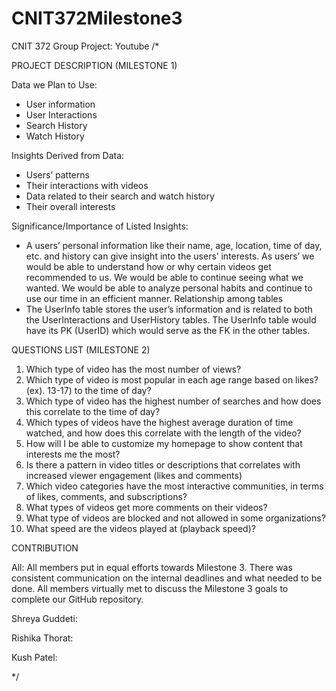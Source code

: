 # CNIT372Milestone3
CNIT 372 Group Project: Youtube
/*

PROJECT DESCRIPTION (MILESTONE 1)

Data we Plan to Use:
- User information
- User Interactions
- Search History
- Watch History

Insights Derived from Data:
- Users’ patterns
- Their interactions with videos
- Data related to their search and watch history
- Their overall interests

Significance/Importance of Listed Insights:
- A users’ personal information like their name, age, location, time of day, etc. and history can give insight into the users’ interests. As users’ we would be able to understand how or why certain videos get recommended to us. We would be able to continue seeing what we wanted. We would be able to analyze personal habits and continue to use our time in an efficient manner. 
Relationship among tables
- The UserInfo table stores the user’s information and is related to both the UserInteractions and UserHistory tables. The UserInfo table would have its PK (UserID)  which would serve as the FK in the other tables.

QUESTIONS LIST (MILESTONE 2)
1. Which type of video has the most number of views?
2. Which type of video is most popular in each age range based on likes? (ex). 13-17)
to the time of day?
3. Which type of video has the highest number of searches and how does this correlate to the time of day?
4. Which types of videos have the highest average duration of time watched, and how does this correlate with the length of the video?
5. How will I be able to customize my homepage to show content that interests me the most?
6. Is there a pattern in video titles or descriptions that correlates with increased viewer engagement (likes and comments)
7. Which video categories have the most interactive communities, in terms of likes, comments, and subscriptions?
8. What types of videos get more comments on their videos?
9. What type of videos are blocked and not allowed in some organizations?
10. What speed are the videos played at (playback speed)?

CONTRIBUTION

All: All members put in equal efforts towards Milestone 3. There was consistent communication on the internal deadlines and what needed to be done. All members virtually met to discuss the Milestone 3 goals to complete our GitHub repository.

Shreya Guddeti: 

Rishika Thorat:

Kush Patel: 

*/
